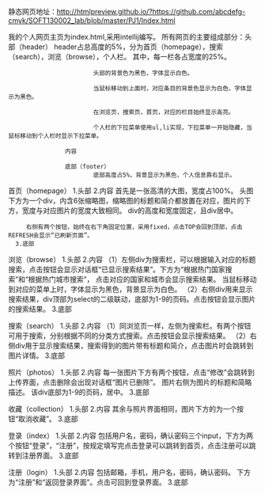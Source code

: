 静态网页地址：http://htmlpreview.github.io/?https://github.com/abcdefg-cmyk/SOFT130002_lab/blob/master/PJ1/Index.html



我的个人网页主页为index.html,采用intellij编写。
所有网页的主要组成部分：头部（header）
                            header占总高度的5%，分为首页（homepage），搜索（search），浏览（browse），个人栏。
                            其中，每一栏各占宽度的25%。
                            
                            头部的背景色为黑色，字体显示白色。
                            
                            当鼠标移动到上面时，对应条目的背景色显示为白色，字体显示为黑色。
                            
                            在浏览页，搜索页，首页，对应的栏目始终显示高亮。
                         
                            个人栏的下拉菜单使用ul,li实现，下拉菜单一开始隐藏，当鼠标移动到个人栏时显示下拉菜单。
                            
                    内容
                    
                    底部（footer）
                            底部高度占5%，背景显示为黑色，个人信息靠右显示。
首页（homepage）
     1.头部
     2.内容
         首先是一张高清的大图，宽度占100%。
         头图下方为一个div，内含6张缩略图，缩略图的标题和简介都放置在对应，图片的下方，宽度与对应图片的宽度大致相同。
         div的高度和宽度固定，且div居中。
         
         
         右侧有两个按钮，始终在右下角固定位置，采用fixed，点击TOP会回到顶部，点击REFRESH会显示“已刷新页面”。
      3.底部
         
         
浏览（browse）
     1.头部
     2.内容
         （1）左侧div为搜索栏，可以根据输入对应的标题搜索，点击按钮会显示对话框“已显示搜索结果”。下方为“根据热门国家搜索”和“根据热门城市搜索”，
         点击对应的国家和城市会显示搜索结果。
         当鼠标移动到对应的菜单上时，字体显示为黑色，背景显示为白色。
         （2）右侧div用来显示搜索结果，div顶部为select的二级联动，底部为1-9的页码。点击按钮会显示图片的搜索结果。
     3.底部
     
     
     
搜索（search）
     1.头部
     2.内容
         （1）同浏览页一样，左侧为搜索栏。有两个按钮可用于搜索，分别根据不同的分类方式搜索。点击按钮会显示搜索结果。
         （2）右侧div用于显示搜索结果，搜索得到的图片带有标题和简介，点击图片时会跳转到图片详情。
     3.底部


照片（photos）
     1.头部
     2.内容
         每一张图片下方有两个按钮，点击“修改”会跳转到上传界面，点击删除会出现对话框“图片已删除”。
         图片右侧为图片的标题和简略描述。
         该div底部为1-9的页码，居中。
     3.底部
     
     
     
     
     
收藏（collection）
     1.头部
     2.内容
         其余与照片界面相同，图片下方的为一个按钮“取消收藏”。
     3.底部
     
     
     
登录（index）
     1.头部
     2.内容
        包括用户名，密码，确认密码三个input，下方为两个按钮“登录”，“注册”，按规定填写完点击登录可以跳转到首页，点击注册可以跳转到注册界面。
     3.底部
     
     
     
     
     
注册（login）
     1.头部
     2.内容
         包括邮箱，手机，用户名，密码，确认密码。
         下方为“注册”和“返回登录界面”。点击可回到登录界面。
     3.底部
